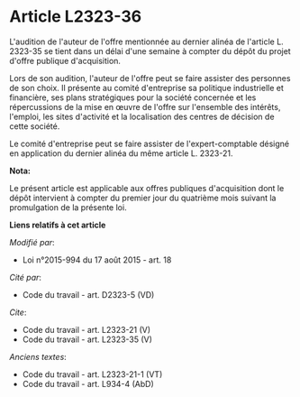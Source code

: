 # Article L2323-36

L'audition de l'auteur de l'offre mentionnée au dernier alinéa de l'article L. 2323-35 se tient dans un délai d'une semaine à
compter du dépôt du projet d'offre publique d'acquisition. 

Lors de son audition, l'auteur de l'offre peut se faire assister des personnes de son choix. Il présente au comité
d'entreprise sa politique industrielle et financière, ses plans stratégiques pour la société concernée et les répercussions
de la mise en œuvre de l'offre sur l'ensemble des intérêts, l'emploi, les sites d'activité et la localisation des centres de
décision de cette société. 

Le comité d'entreprise peut se faire assister de l'expert-comptable désigné en application du dernier alinéa du même article
L. 2323-21.

**Nota:**

Le présent article est applicable aux offres publiques d'acquisition dont le dépôt intervient à compter du premier jour du
quatrième mois suivant la promulgation de la présente loi.

**Liens relatifs à cet article**

_Modifié par_:

  - Loi n°2015-994 du 17 août 2015 - art. 18

_Cité par_:

  - Code du travail - art. D2323-5 (VD)

_Cite_:

  - Code du travail - art. L2323-21 (V)
  - Code du travail - art. L2323-35 (V)

_Anciens textes_:

  - Code du travail - art. L2323-21-1 (VT)
  - Code du travail - art. L934-4 (AbD)
